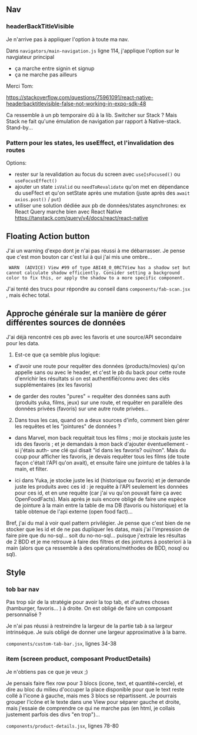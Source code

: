 ## Nav

### headerBackTitleVisible

Je n'arrive pas à appliquer l'option à toute ma nav.

Dans `navigators/main-navigation.js` ligne 114, j'applique l'option sur le navgiateur principal

- ça marche entre signin et signup
- ça ne marche pas ailleurs

Merci Tom:

<https://stackoverflow.com/questions/75961091/react-native-headerbacktitlevisible-false-not-working-in-expo-sdk-48>

Ca ressemble à un pb temporaire dû à la lib. Switcher sur Stack ? Mais Stack ne fait qu'une émulation de navigation par rapport à Native-stack. Stand-by...

### Pattern pour les states, les useEffect, et l'invalidation des routes

Options:

- rester sur la revalidation au focus du screen avec `useIsFocused()` ou `useFocusEffect()`
- ajouter un state `isValid` ou `needToRevalidate` qu'on met en dépendance du useFfect et qu'on setState après une mutation (juste après des `await axios.post()` / `put`)
- utiliser une solution dédiée aux pb de données/states asynchrones: ex React Query marche bien avec React Native <https://tanstack.com/query/v4/docs/react/react-native>

## Floating Action button

J'ai un warning d'expo dont je n'ai pas réussi à me débarrasser. Je pense que c'est mon bouton car c'est lui à qui j'ai mis une ombre...

```
 WARN  (ADVICE) View #99 of type ABI48_0_0RCTView has a shadow set but cannot calculate shadow efficiently. Consider setting a background color to fix this, or apply the shadow to a more specific component.
```

J'ai tenté des trucs pour répondre au conseil dans `components/fab-scan.jsx` , mais échec total.

## Approche générale sur la manière de gérer différentes sources de données

J'ai déjà rencontré ces pb avec les favoris et une source/API secondaire pour les data.

1. Est-ce que ça semble plus logique:

- d'avoir une route pour requêter des données (products/movies) qu'on appelle sans ou avec le header, et c'est le pb du back pour cette route d'enrichir les résultats si on est authentifié/connu avec des clés supplémentaires (ex les favoris)

- de garder des routes "pures" = requêter des données sans auth (produits yuka, films, jeux) sur une route, et requêter en parallèle des données privées (favoris) sur une autre route privées...

2. Dans tous les cas, quand on a deux sources d'info, comment bien gérer les requêtes et les "jointures" de données ?

- dans Marvel, mon back requêtait tous les films ; moi je stockais juste les ids des favoris ; et je demandais à mon back d'ajouter éventuellement -si j'étais auth- une clé qui disait "id dans les favoris? oui/non". Mais du coup pour afficher les favoris, je devais requêter tous les films (de toute façon c'était l'API qu'on avait), et ensuite faire une jointure de tables à la main, et filter.

- ici dans Yuka, je stocke juste les id (historique ou favoris) et je demande juste les produits avec ces id : je requête à l'API seulement les données pour ces id, et en une requête (car j'ai vu qu'on pouvait faire ça avec OpenFoodFacts). Mais après je suis encore obligé de faire une espèce de jointure à la main entre la table de ma DB (favoris ou historique) et la table obtenue de l'api externe (open food fact)...

Bref, j'ai du mal à voir quel pattern privilégier. Je pense que c'est bien de ne stocker que les id et de ne pas dupliquer les datas, mais j'ai l'impression de faire pire que du no-sql... soit du no-no-sql... puisque j'extraie les résultas de 2 BDD et je me retrouve à faire des filtres et des jointures à posteriori à la main (alors que ça ressemble à des opérations/méthodes de BDD, nosql ou sql).

## Style

### tob bar nav

Pas trop sûr de la stratégie pour avoir la top tab, et d'autres choses (hamburger, favoris... ) à droite. On est obligé de faire un composant personnalisé ?

Je n'ai pas réussi à restreindre la largeur de la partie tab à sa largeur intrinséque. Je suis obligé de donner une largeur approximative à la barre.

`components/custom-tab-bar.jsx`, lignes 34-38

### item (screen product, composant ProductDetails)

Je n'obtiens pas ce que je veux ;)

Je pensais faire flex row pour 3 blocs (icone, text, et quantité+cercle), et dire au bloc du milieu d'occuper la place disponible pour que le text reste collé à l'icone à gauche, mais mes 3 blocs se répartissent. Je pourrais grouper l'icône et le texte dans une View pour séparer gauche et droite, mais j'essaie de comprendre ce qui ne marche pas (en html, je collais justement parfois des divs "en trop")...

`components/product-details.jsx`, lignes 78-80
